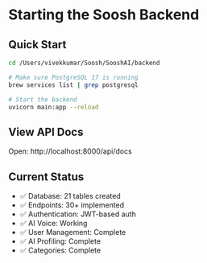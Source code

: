 # Starting the Soosh Backend

## Quick Start

```bash
cd /Users/vivekkumar/Soosh/SooshAI/backend

# Make sure PostgreSQL 17 is running
brew services list | grep postgresql

# Start the backend
uvicorn main:app --reload
```

## View API Docs

Open: http://localhost:8000/api/docs

## Current Status

- ✅ Database: 21 tables created
- ✅ Endpoints: 30+ implemented
- ✅ Authentication: JWT-based auth
- ✅ AI Voice: Working
- ✅ User Management: Complete
- ✅ AI Profiling: Complete
- ✅ Categories: Complete

